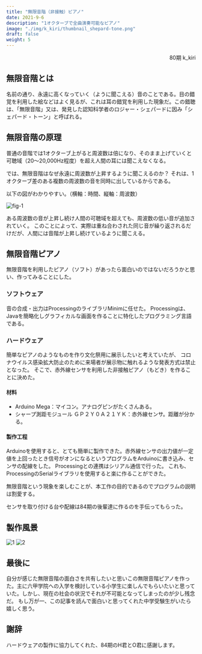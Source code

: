 ```yaml
---
title: "無限音階（非接触）ピアノ"
date: 2021-9-6
description: "1オクターブで全曲演奏可能なピアノ"
image: "./img/k_kiri/thumbnail_shepard-tone.png"
draft: false
weight: 5
---
```


<div align="right">80期 k_kiri</div>


## 無限音階とは

名前の通り、永遠に高くなっていく（ように聞こえる）音のことである。目の錯覚を利用した絵などはよく見るが、これは耳の錯覚を利用した現象だ。この錯聴は、「無限音階」又は、発見した認知科学者のロジャー・シェパードに因み「シェパード・トーン」と呼ばれる。

## 無限音階の原理

普通の音階では1オクターブ上がると周波数は倍になり、そのまま上げていくと可聴域（20～20,000Hz程度）を超え人間の耳には聞こえなくなる。

では、無限音階はなぜ永遠に周波数が上昇するように聞こえるのか？
それは、1オクターブ差のある複数の周波数の音を同時に出しているからである。

以下の図がわかりやすい。（横軸：時間、縦軸：周波数）

![fig-1](./../../img/k_kiri/sh-01.jpg)

ある周波数の音が上昇し続け人間の可聴域を超えても、周波数の低い音が追加されていく。
このことによって、実際は重ね合わされた同じ音が繰り返されるだけだが、人間には音階が上昇し続けているように聞こえる。

## 無限音階ピアノ

無限音階を利用したピアノ（ソフト）があったら面白いのではないだろうかと思い、作ってみることにした。

### ソフトウェア

音の合成・出力はProcessingのライブラリMinimに任せた。
Processingは、Javaを簡略化しグラフィカルな画面を作ることに特化したプログラミング言語である。

### ハードウェア

簡単なピアノのようなものを作り文化祭用に展示したいと考えていたが、
コロナウイルス感染拡大防止のために来場者が展示物に触れるような発表方式は禁止となった。
そこで、赤外線センサを利用した非接触ピアノ（もどき）を作ることに決めた。

#### 材料

- Arduino Mega：マイコン。アナログピンがたくさんある。
- シャープ測距モジュール ＧＰ２Ｙ０Ａ２１ＹＫ：赤外線センサ。距離が分かる。

#### 製作工程

Arduinoを使用すると、とても簡単に製作できた。赤外線センサの出力値が一定値を上回ったとき信号がオンになるというプログラムをArduinoに書き込み、センサの配線をした。
Processingとの連携はシリアル通信で行った。
これも、ProcessingのSerialライブラリを使用すると楽に作ることができた。

無限音階という現象を楽しむことが、本工作の目的であるのでプログラムの説明は割愛する。

センサを取り付ける台や配線は84期の後輩達に作るのを手伝ってもらった。

## 製作風景

![1](./../../img/k_kiri/sh-02.jpg)
![2](./../../img/k_kiri/sh-03.jpg)

## 最後に

自分が感じた無限音階の面白さを共有したいと思いこの無限音階ピアノを作った。主に六甲学院への入学を検討している小学生に楽しんでもらいたいと思っていた。しかし、現在の社会の状況でそれが不可能となってしまったのが少し残念だ。
もし万が一、この記事を読んで面白いと思ってくれた中学受験生がいたら嬉しく思う。

## 謝辞

ハードウェアの製作に協力してくれた、84期のH君とO君に感謝します。